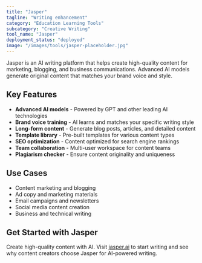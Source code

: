 ```yaml
---
title: "Jasper"
tagline: "Writing enhancement"
category: "Education Learning Tools"
subcategory: "Creative Writing"
tool_name: "Jasper"
deployment_status: "deployed"
image: "/images/tools/jasper-placeholder.jpg"
---
```

Jasper is an AI writing platform that helps create high-quality content for marketing, blogging, and business communications. Advanced AI models generate original content that matches your brand voice and style.

## Key Features

- **Advanced AI models** - Powered by GPT and other leading AI technologies
- **Brand voice training** - AI learns and matches your specific writing style
- **Long-form content** - Generate blog posts, articles, and detailed content
- **Template library** - Pre-built templates for various content types
- **SEO optimization** - Content optimized for search engine rankings
- **Team collaboration** - Multi-user workspace for content teams
- **Plagiarism checker** - Ensure content originality and uniqueness

## Use Cases

- Content marketing and blogging
- Ad copy and marketing materials
- Email campaigns and newsletters
- Social media content creation
- Business and technical writing

## Get Started with Jasper

Create high-quality content with AI. Visit [jasper.ai](https://www.jasper.ai) to start writing and see why content creators choose Jasper for AI-powered writing.
